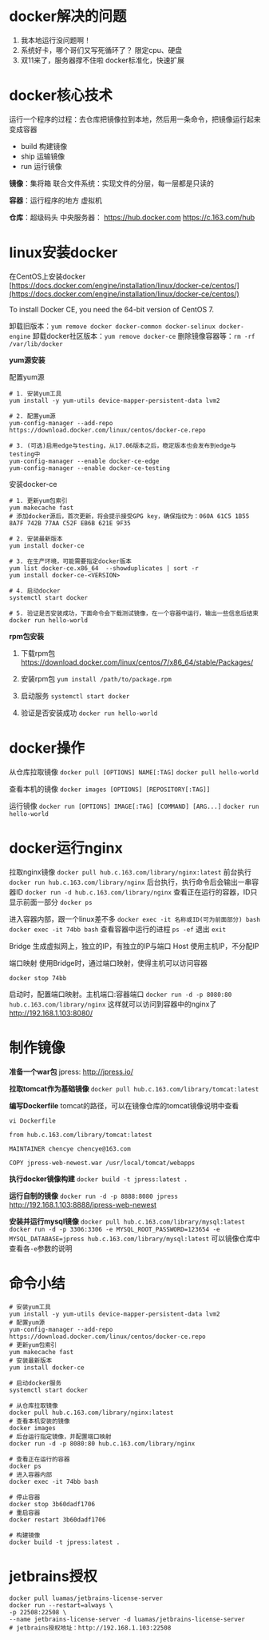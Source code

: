 # docker解决的问题

1. 我本地运行没问题啊！
2. 系统好卡，哪个哥们又写死循环了？
    限定cpu、硬盘
3. 双11来了，服务器撑不住啦
    docker标准化，快速扩展

# docker核心技术

运行一个程序的过程：去仓库把镜像拉到本地，然后用一条命令，把镜像运行起来变成容器

- build 构建镜像
- ship 运输镜像
- run 运行镜像

**镜像**：集将箱
联合文件系统：实现文件的分层，每一层都是只读的

**容器**：运行程序的地方
虚拟机

**仓库**：超级码头
中央服务器：
<https://hub.docker.com>
<https://c.163.com/hub>

# linux安装docker

在CentOS上安装docker
[https://docs.docker.com/engine/installation/linux/docker-ce/centos/](https://docs.docker.com/engine/installation/linux/docker-ce/centos/)

To install Docker CE, you need the 64-bit version of CentOS 7.

卸载旧版本：`yum remove docker docker-common docker-selinux docker-engine`
卸载docker社区版本：`yum remove docker-ce`
删除镜像容器等：`rm -rf /var/lib/docker`

**yum源安装**

配置yum源
```shell
# 1. 安装yum工具
yum install -y yum-utils device-mapper-persistent-data lvm2

# 2. 配置yum源
yum-config-manager --add-repo https://download.docker.com/linux/centos/docker-ce.repo

# 3. (可选)启用edge与testing，从17.06版本之后，稳定版本也会发布到edge与testing中
yum-config-manager --enable docker-ce-edge
yum-config-manager --enable docker-ce-testing
```

安装docker-ce
```shell
# 1. 更新yum包索引
yum makecache fast
# 添加docker源后，首次更新，将会提示接受GPG key，确保指纹为：060A 61C5 1B55 8A7F 742B 77AA C52F EB6B 621E 9F35

# 2. 安装最新版本
yum install docker-ce

# 3. 在生产环境，可能需要指定docker版本
yum list docker-ce.x86_64  --showduplicates | sort -r
yum install docker-ce-<VERSION>

# 4. 启动docker
systemctl start docker

# 5. 验证是否安装成功，下面命令会下载测试镜像，在一个容器中运行，输出一些信息后结束
docker run hello-world
```

**rpm包安装**

1. 下载rpm包
<https://download.docker.com/linux/centos/7/x86_64/stable/Packages/>

2. 安装rpm包
`yum install /path/to/package.rpm`

3. 启动服务
`systemctl start docker`

4. 验证是否安装成功
`docker run hello-world`


# docker操作

从仓库拉取镜像
`docker pull [OPTIONS] NAME[:TAG]`
`docker pull hello-world`

查看本机的镜像
`docker images [OPTIONS] [REPOSITORY[:TAG]]`

运行镜像
`docker run [OPTIONS] IMAGE[:TAG] [COMMAND] [ARG...]`
`docker run hello-world`


# docker运行nginx

拉取nginx镜像
`docker pull hub.c.163.com/library/nginx:latest`
前台执行
`docker run hub.c.163.com/library/nginx`
后台执行，执行命令后会输出一串容器ID
`docker run -d hub.c.163.com/library/nginx`
查看正在运行的容器，ID只显示前面一部分
`docker ps`

进入容器内部，跟一个linux差不多
`docker exec -it 名称或ID(可为前面部分) bash`
`docker exec -it 74bb bash`
查看容器中运行的进程
`ps -ef`
退出
`exit`


Bridge 生成虚拟网上，独立的IP，有独立的IP与端口
Host 使用主机IP，不分配IP

端口映射
使用Bridge时，通过端口映射，使得主机可以访问容器

`docker stop 74bb`

启动时，配置端口映射。主机端口:容器端口
`docker run -d -p 8080:80 hub.c.163.com/library/nginx`
这样就可以访问到容器中的nginx了
<http://192.168.1.103:8080/>

# 制作镜像

**准备一个war包**
jpress: http://jpress.io/

**拉取tomcat作为基础镜像**
`docker pull hub.c.163.com/library/tomcat:latest`

**编写Dockerfile**
tomcat的路径，可以在镜像仓库的tomcat镜像说明中查看

`vi Dockerfile`
```
from hub.c.163.com/library/tomcat:latest

MAINTAINER chencye chencye@163.com

COPY jpress-web-newest.war /usr/local/tomcat/webapps

```

**执行docker镜像构建**
`docker build -t jpress:latest .`


**运行自制的镜像**
`docker run -d -p 8888:8080 jpress`
<http://192.168.1.103:8888/jpress-web-newest>


**安装并运行mysql镜像**
`docker pull hub.c.163.com/library/mysql:latest`
`docker run -d -p 3306:3306 -e MYSQL_ROOT_PASSWORD=123654 -e MYSQL_DATABASE=jpress hub.c.163.com/library/mysql:latest`
可以镜像仓库中查看各`-e`参数的说明


# 命令小结

```shell
# 安装yum工具
yum install -y yum-utils device-mapper-persistent-data lvm2
# 配置yum源
yum-config-manager --add-repo https://download.docker.com/linux/centos/docker-ce.repo
# 更新yum包索引
yum makecache fast
# 安装最新版本
yum install docker-ce

# 启动docker服务
systemctl start docker

# 从仓库拉取镜像
docker pull hub.c.163.com/library/nginx:latest
# 查看本机安装的镜像
docker images
# 后台运行指定镜像，并配置端口映射
docker run -d -p 8080:80 hub.c.163.com/library/nginx

# 查看正在运行的容器
docker ps
# 进入容器内部
docker exec -it 74bb bash

# 停止容器
docker stop 3b60dadf1706
# 重启容器
docker restart 3b60dadf1706

# 构建镜像
docker build -t jpress:latest .
```

# jetbrains授权

```shell
docker pull luamas/jetbrains-license-server
docker run --restart=always \
-p 22508:22508 \
--name jetbrains-license-server -d luamas/jetbrains-license-server
# jetbrains授权地址：http://192.168.1.103:22508
```
